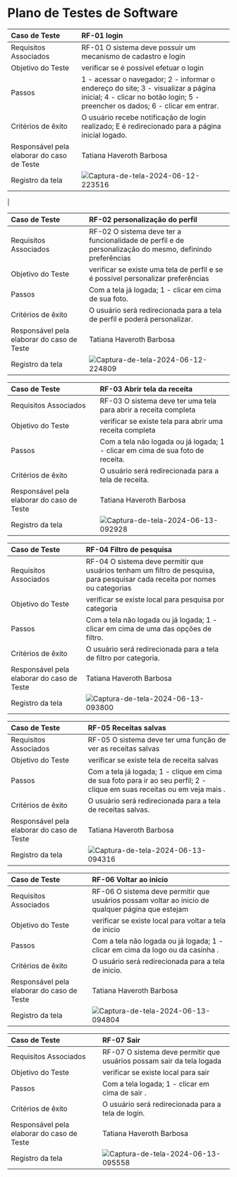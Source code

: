 # Plano de Testes de Software




|Caso de Teste    | RF-01	login|
|:---|:---|
| Requisitos Associados | RF-01 O sistema deve possuir um mecanismo de cadastro e login |
| Objetivo do Teste | verificar se é possível efetuar o login |
| Passos | 1 - acessar o navegador; 2 - informar o endereço do site; 3 - visualizar a página inicial;  4 - clicar no botão login; 5 - preencher os dados; 6 - clicar em entrar.|
| Critérios de êxito | O usuário recebe notificação de login realizado; E é redirecionado para a página inicial logado. |
| Responsável pela elaborar do caso de Teste | Tatiana Haveroth Barbosa |
| Registro da tela |    ![Captura-de-tela-2024-06-12-223516](https://github.com/ICEI-PUC-Minas-PMV-SInt/Grupo-04-Receitas/assets/165046436/da35a891-5b37-416f-93f1-1cad14ed8e56)
 |


|Caso de Teste    | RF-02	personalização do perfil|
|:---|:---|
| Requisitos Associados | RF-02	O sistema deve ter a funcionalidade de perfil e de personalização do mesmo, definindo preferências |
| Objetivo do Teste | verificar se existe uma tela de perfil e se é possível personalizar preferências |
| Passos | Com a tela já logada; 1 - clicar em cima de sua foto.|
| Critérios de êxito | O usuário será redirecionada para a tela de perfil e poderá personalizar. |
| Responsável pela elaborar do caso de Teste | Tatiana Haveroth Barbosa |
| Registro da tela | ![Captura-de-tela-2024-06-12-224809](https://github.com/ICEI-PUC-Minas-PMV-SInt/Grupo-04-Receitas/assets/165046436/f0d9650e-4e4f-49be-b9bc-6839d7252266)


|Caso de Teste    | RF-03	Abrir tela da receita|
|:---|:---|
| Requisitos Associados | RF-03	O sistema deve ter uma tela para abrir a receita completa |
| Objetivo do Teste | verificar se existe tela para abrir uma receita completa |
| Passos | Com a tela não logada ou já logada; 1 - clicar em cima de sua foto de receita.|
| Critérios de êxito | O usuário será redirecionada para a tela de receita. |
| Responsável pela elaborar do caso de Teste | Tatiana Haveroth Barbosa |
| Registro da tela |![Captura-de-tela-2024-06-13-092928](https://github.com/ICEI-PUC-Minas-PMV-SInt/Grupo-04-Receitas/assets/165046436/761171ed-5e73-48f0-87e6-43c5bd7e8b4d)



|Caso de Teste    | RF-04	Filtro de pesquisa|
|:---|:---|
| Requisitos Associados | RF-04	O sistema deve permitir que usuários tenham um filtro de pesquisa, para pesquisar cada receita por nomes ou categorias |
| Objetivo do Teste | verificar se existe local para pesquisa por categoria|
| Passos | Com a tela não logada ou já logada; 1 - clicar em cima de uma das opções de filtro.|
| Critérios de êxito | O usuário será redirecionada para a tela de filtro por categoria. |
| Responsável pela elaborar do caso de Teste | Tatiana Haveroth Barbosa |
| Registro da tela |![Captura-de-tela-2024-06-13-093800](https://github.com/ICEI-PUC-Minas-PMV-SInt/Grupo-04-Receitas/assets/165046436/975ff32c-cfdf-44db-b6d8-7c0e5cee81ef)


|Caso de Teste    | RF-05	Receitas salvas|
|:---|:---|
| Requisitos Associados | RF-05	O sistema deve ter uma função de ver as receitas salvas |
| Objetivo do Teste | verificar se existe tela de receita salvas|
| Passos | Com a tela já logada; 1 - clique em cima de sua foto para ir ao seu perfil; 2 - clique em suas receitas ou em veja mais .|
| Critérios de êxito | O usuário será redirecionada para a tela de receitas salvas. |
| Responsável pela elaborar do caso de Teste | Tatiana Haveroth Barbosa |
| Registro da tela |![Captura-de-tela-2024-06-13-094316](https://github.com/ICEI-PUC-Minas-PMV-SInt/Grupo-04-Receitas/assets/165046436/50d6acfb-790a-4728-b56e-3ea7e408a8f8)


|Caso de Teste    | RF-06	Voltar ao inicio|
|:---|:---|
| Requisitos Associados | RF-06	O sistema deve permitir que usuários possam voltar ao inicio de qualquer página que estejam |
| Objetivo do Teste | verificar se existe local para voltar a tela de inicio|
| Passos | Com a tela não logada ou já logada; 1 - clicar em cima da logo ou da casinha .|
| Critérios de êxito | O usuário será redirecionada para a tela de inicio. |
| Responsável pela elaborar do caso de Teste | Tatiana Haveroth Barbosa |
| Registro da tela |![Captura-de-tela-2024-06-13-094804](https://github.com/ICEI-PUC-Minas-PMV-SInt/Grupo-04-Receitas/assets/165046436/7112c8e4-2021-40fe-8dfb-48f1d90b0aa2)


|Caso de Teste    | RF-07	Sair|
|:---|:---|
| Requisitos Associados | RF-07	O sistema deve permitir que usuários possam sair da tela logada |
| Objetivo do Teste | verificar se existe local para sair |
| Passos | Com a tela logada; 1 - clicar em cima de sair .|
| Critérios de êxito | O usuário será redirecionada para a tela de login. |
| Responsável pela elaborar do caso de Teste | Tatiana Haveroth Barbosa |
| Registro da tela |![Captura-de-tela-2024-06-13-095558](https://github.com/ICEI-PUC-Minas-PMV-SInt/Grupo-04-Receitas/assets/165046436/0a769b10-5857-4e9a-bde0-85e83ab374f3)



